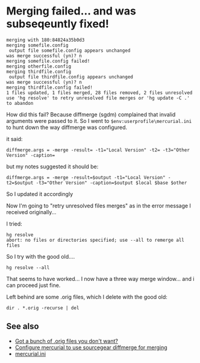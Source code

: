 ﻿# Merging failed... and was subseqeuntly fixed!

    merging with 180:84824a35b0d3
    merging somefile.config
     output file somefile.config appears unchanged
    was merge successful (yn)? n
    merging somefile.config failed!
    merging otherfile.config
    merging thirdfile.config
     output file thirdfile.config appears unchanged
    was merge successful (yn)? n
    merging thirdfile.config failed!
    1 files updated, 1 files merged, 28 files removed, 2 files unresolved
    use 'hg resolve' to retry unresolved file merges or 'hg update -C .' to abandon


How did this fail? Because diffmerge (sgdm) complained that invalid arguments were passed to it. So I went to `$env:userprofile\mercurial.ini` to hunt down the way diffmerge was configured.

it said:

    diffmerge.args = -merge -result= -t1="Local Version" -t2= -t3="Other Version" -caption=

but my notes suggested it should be:

    diffmerge.args = -merge -result=$output -t1="Local Version" -t2=$output -t3="Other Version" -caption=$output $local $base $other

So I updated it accordingly

Now I'm going to "retry unresolved files merges" as in the error message I received originally...

I tried:

    hg resolve
    abort: no files or directories specified; use --all to remerge all files

So I try with the good old....

    hg resolve --all

That seems to have worked... I now have a three way merge window... and i can proceed just fine.

Left behind are some .orig files, which I delete with the good old:

    dir . *.orig -recurse | del


## See also

 * [Got a bunch of .orig files you don't want?](orig_files.md)
 * [Configure mercurial to use sourcegear diffmerge for merging](diffmerge_merge.md)
 * [mercurial.ini](mercurial_ini.md)